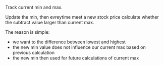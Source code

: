 Track current min and max.

Update the min, 
then evreytime meet a new stock price calculate whether the subtract value larger than current max.

The reason is simple:
- we want to the difference between lowest and highest
- the new min value does not influence our current max based on previous calculation
- the new min then used for future calculations of current max
